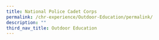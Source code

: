 ```yaml
---
title: National Police Cadet Corps
permalink: /chr-experience/Outdoor-Education/permalink/
description: ""
third_nav_title: Outdoor Education
---
```

